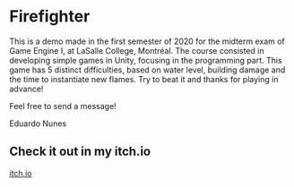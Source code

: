 # Firefighter

This is a demo made in the first semester of 2020 for the midterm exam of Game Engine I, at LaSalle College, Montréal.
The course consisted in developing simple games in Unity, focusing in the programming part.
This game has 5 distinct difficulties, based on water level, building damage and the time to instantiate new flames. 
Try to beat it and thanks for playing in advance!

Feel free to send a message!

Eduardo Nunes

## Check it out in my itch.io
[itch.io](https://wai-pa.itch.io/firefighters-demo)